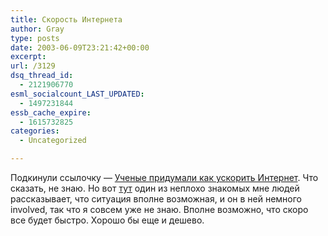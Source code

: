 ```yaml
---
title: Скорость Интернета
author: Gray
type: posts
date: 2003-06-09T23:21:42+00:00
excerpt:
url: /3129
dsq_thread_id:
  - 2121906770
esml_socialcount_LAST_UPDATED:
  - 1497231844
essb_cache_expire:
  - 1615732825
categories:
  - Uncategorized

---
```








Подкинули ссылочку &#8212; <a href="http://newwws.ru/index.php?itemid=107" target="_blank">Ученые придумали как ускорить Интернет</a>. Что сказать, не знаю. Но вот <a href="http://www.searchengines.ru/forum/showthread.php?s=&#038;threadid=4345" target="_blank">тут</a> один из неплохо знакомых мне людей рассказывает, что ситуация вполне возможная, и он в ней немного involved, так что я совсем уже не знаю. Вполне возможно, что скоро все будет быстро. Хорошо бы еще и дешево.